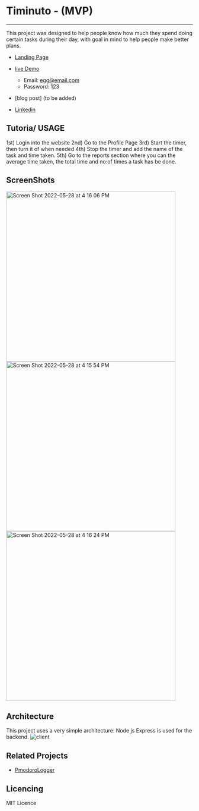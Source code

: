 # Timinuto - (MVP)
 - - - -

This project was designed to help people know how much they spend doing certain tasks during their day, with goal in mind to help people make better plans.
* [Landing Page](https://avocadoclouds.github.io/timinuto-pages/) 
* [live Demo](https://medium.com/@rehana447/timinuto-mvp-c19fc5c65576)
    * Email: egg@email.com
    * Password: 123

* [blog post] (to be added)

* [Linkedin](https://www.linkedin.com/in/rihana-ali-saeid-68352b1bb/)

## Tutoria/ USAGE

1st) Login into the website
2nd) Go to the Profile Page
3rd) Start the timer, then turn it of when needed 
4th) Stop the timer and add the name of the task and time taken.
5th) Go to the reports section where you can the average time taken, the total time and no:of times a task has be done.

## ScreenShots
<img width="457" alt="Screen Shot 2022-05-28 at 4 16 06 PM" src="https://user-images.githubusercontent.com/75071112/171364591-7a5075af-4459-4e8b-847d-17557fdb7d5b.png">

<img width="457" alt="Screen Shot 2022-05-28 at 4 15 54 PM" src="https://user-images.githubusercontent.com/75071112/171364650-6f2c8dd0-c930-41f1-9915-8c3e80b45825.png">

<img width="457" alt="Screen Shot 2022-05-28 at 4 16 24 PM" src="https://user-images.githubusercontent.com/75071112/171364683-94b9c0fd-6140-4658-a291-abfcb448c5c7.png">



## Architecture 
This project uses a very simple architecture: Node js Express is used for the backend.
![client](https://user-images.githubusercontent.com/75071112/171365708-e2ccb8aa-bcf7-4a7e-9c45-adef3c9af02e.png)



## Related Projects
* [PmodoroLogger](https://github.com/zxch3n/PomodoroLogger)


## Licencing
MIT Licence
